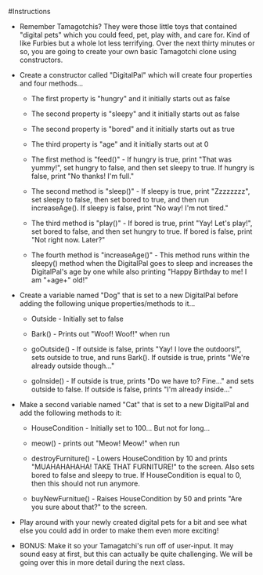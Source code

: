 #Instructions

* Remember Tamagotchis? They were those little toys that contained "digital pets" which you could feed, pet, play with, and care for. Kind of like Furbies but a whole lot less terrifying. Over the next thirty minutes or so, you are going to create your own basic Tamagotchi clone using constructors.

* Create a constructor called "DigitalPal" which will create four properties and four methods...

  * The first property is "hungry" and it initially starts out as false

  * The second property is "sleepy" and it initially starts out as false

  * The second property is "bored" and it initially starts out as true

  * The third property is "age" and it initially starts out at 0

  * The first method is "feed()" - If hungry is true, print "That was yummy!", set hungry to false, and then set sleepy to true. If hungry is false, print "No thanks! I'm full."

  * The second method is "sleep()" - If sleepy is true, print "Zzzzzzzz", set sleepy to false, then set bored to true, and then run increaseAge(). If sleepy is false, print "No way! I'm not tired."

  * The third method is "play()" - If bored is true, print "Yay! Let's play!", set bored to false, and then set hungry to true. If bored is false, print "Not right now. Later?"

  * The fourth method is "increaseAge()" - This method runs within the sleepy() method when the DigitalPal goes to sleep and increases the DigitalPal's age by one while also printing "Happy Birthday to me! I am "+age+" old!"

* Create a variable named "Dog" that is set to a new DigitalPal before adding the following unique properties/methods to it...
  
  * Outside - Initially set to false

  * Bark() - Prints out "Woof! Woof!" when run

  * goOutside() - If outside is false, prints "Yay! I love the outdoors!", sets outside to true, and runs Bark(). If outside is true, prints "We're already outside though..."

  * goInside() - If outside is true, prints "Do we have to? Fine..." and sets outside to false. If outside is false, prints "I'm already inside..."

* Make a second variable named "Cat" that is set to a new DigitalPal and add the following methods to it:
  
  * HouseCondition - Initially set to 100... But not for long...

  * meow() - prints out "Meow! Meow!" when run

  * destroyFurniture() - Lowers HouseCondition by 10 and prints "MUAHAHAHAHA! TAKE THAT FURNITURE!" to the screen. Also sets bored to false and sleepy to true. If HouseCondition is equal to 0, then this should not run anymore.

  * buyNewFurnitue() - Raises HouseCondition by 50 and prints "Are you sure about that?" to the screen.

* Play around with your newly created digital pets for a bit and see what else you could add in order to make them even more exciting!

* BONUS: Make it so your Tamagatchi's run off of user-input. It may sound easy at first, but this can actually be quite challenging. We will be going over this in more detail during the next class.
